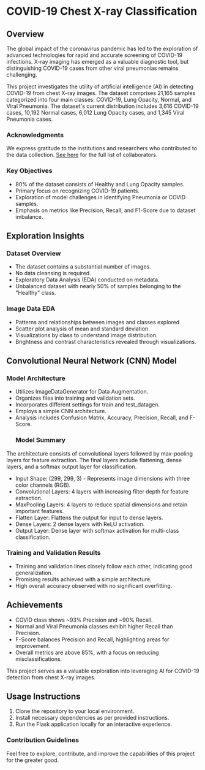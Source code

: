 # COVID-19 Chest X-ray Classification

## Overview

The global impact of the coronavirus pandemic has led to the exploration of advanced technologies for rapid and accurate screening of COVID-19 infections. X-ray imaging has emerged as a valuable diagnostic tool, but distinguishing COVID-19 cases from other viral pneumonias remains challenging.

This project investigates the utility of artificial intelligence (AI) in detecting COVID-19 from chest X-ray images. The dataset comprises 21,165 samples categorized into four main classes: COVID-19, Lung Opacity, Normal, and Viral Pneumonia. The dataset's current distribution includes 3,616 COVID-19 cases, 10,192 Normal cases, 6,012 Lung Opacity cases, and 1,345 Viral Pneumonia cases.

### Acknowledgments

We express gratitude to the institutions and researchers who contributed to the data collection. [See here](link_to_contributors) for the full list of collaborators.

### Key Objectives

- 80% of the dataset consists of Healthy and Lung Opacity samples.
- Primary focus on recognizing COVID-19 patients.
- Exploration of model challenges in identifying Pneumonia or COVID samples.
- Emphasis on metrics like Precision, Recall, and F1-Score due to dataset imbalance.

## Exploration Insights

### Dataset Overview

- The dataset contains a substantial number of images.
- No data cleansing is required.
- Exploratory Data Analysis (EDA) conducted on metadata.
- Unbalanced dataset with nearly 50% of samples belonging to the "Healthy" class.

### Image Data EDA

- Patterns and relationships between images and classes explored.
- Scatter plot analysis of mean and standard deviation.
- Visualizations by class to understand image distribution.
- Brightness and contrast characteristics revealed through visualizations.

## Convolutional Neural Network (CNN) Model

### Model Architecture

- Utilizes ImageDataGenerator for Data Augmentation.
- Organizes files into training and validation sets.
- Incorporates different settings for train and test_datagen.
- Employs a simple CNN architecture.
- Analysis includes Confusion Matrix, Accuracy, Precision, Recall, and F-Score.
  ### Model Summary
The architecture consists of convolutional layers followed by max-pooling layers for feature extraction. The final layers include flattening, dense layers, and a softmax output layer for classification.
- Input Shape: (299, 299, 3) - Represents image dimensions with three color channels (RGB).
- Convolutional Layers: 4 layers with increasing filter depth for feature extraction.
- MaxPooling Layers: 4 layers to reduce spatial dimensions and retain important features.
- Flatten Layer: Flattens the output for input to dense layers.
- Dense Layers: 2 dense layers with ReLU activation.
- Output Layer: Dense layer with softmax activation for multi-class classification.
### Training and Validation Results

- Training and validation lines closely follow each other, indicating good generalization.
- Promising results achieved with a simple architecture.
- High overall accuracy observed with no significant overfitting.

## Achievements

- COVID class shows ~93% Precision and ~90% Recall.
- Normal and Viral Pneumonia classes exhibit higher Recall than Precision.
- F-Score balances Precision and Recall, highlighting areas for improvement.
- Overall metrics are above 85%, with a focus on reducing misclassifications.

This project serves as a valuable exploration into leveraging AI for COVID-19 detection from chest X-ray images.



## Usage Instructions

1. Clone the repository to your local environment.
2. Install necessary dependencies as per provided instructions.
3. Run the Flask application locally for an interactive experience.

### Contribution Guidelines

Feel free to explore, contribute, and improve the capabilities of this project for the greater good.

